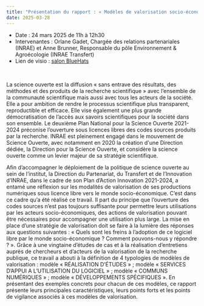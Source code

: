 ```yaml
---
title: "Présentation du rapport : « Modèles de valorisation socio-économique des productions numériques issues de la recherche publique dans un contexte de Science Ouverte » d’INRAE Transfert et INRAE"
date: 2025-03-28
---
```


- Date : 24 mars 2025 de 11h à 12h30
- Intervenantes : Orlane Gadet, Chargée des relations partenariales (INRAE) et Anne Brunner, Responsable du pôle Environnement & Agroécologie (INRAE Transfert)
- Lien de visio : [salon BlueHats](https://webinaire.numerique.gouv.fr/meeting/signin/invite/362/creator/369/hash/14eb55bd230aa1a8b8a98e0ee35b056d0196afcf)

<br/>

La science ouverte est la diffusion « sans entrave des résultats, des
méthodes et des produits de la recherche scientifique » avec
l’ensemble de la communauté scientifique mais aussi avec tous les
acteurs de la société. Elle a pour ambition de rendre le processus
scientifique plus transparent, reproductible et efficace. Elle vise
également une plus grande démocratisation de l’accès aux savoirs
scientifiques pour la société dans son ensemble. Le deuxième Plan
National pour la Science Ouverte 2021-2024 préconise l’ouverture sous
licences libres des codes sources produits par la recherche. INRAE est
pleinement engagé dans le mouvement de Science Ouverte, avec notamment
en 2020 la création d'une Direction dédiée, la Direction pour la
Science Ouverte, et considère la science ouverte comme un levier
majeur de sa stratégie scientifique.

Afin d’accompagner le déploiement de la politique de science ouverte
au sein de l’institut, la Direction du Partenariat, du Transfert et de
l’Innovation d’INRAE, dans le cadre de son Plan d’Action Innovation
2021-2024, a entamé une réflexion sur les modalités de valorisation de
ses productions numériques sous licence libre vers le monde
socio-économique. C’est dans ce cadre qu’a été réalisé ce travail. Il
part du principe que l’ouverture des codes sources n’est pas toujours
suffisante pour permettre leurs utilisations par les acteurs
socio-économiques, des actions de valorisation pouvant être
nécessaires pour accompagner une utilisation plus large. La mise en
place d’une stratégie de valorisation doit se faire à la lumière des
réponses aux questions suivantes : « Quels sont les freins à
l’adoption de ce logiciel libre par le monde socio-économique ?
Comment pouvons-nous y répondre ? ». Grâce à une vingtaine d’études de
cas et à la réalisation d’entretiens auprès de chercheurs et d’acteurs
de la valorisation de la recherche publique, ce travail a abouti à la
définition de 4 typologies de modèles de valorisation : modèle
« RÉALISATION D’ÉTUDES » ; modèle « SERVICES D’APPUI A L’UTILISATION
DU LOGICIEL » ; modèle « COMMUNS NUMÉRIQUES » ; modèle
« DÉVELOPPEMENTS SPÉCIFIQUES ». En présentant des exemples concrets
pour chacun de ces modèles, ce rapport présente leurs principales
caractéristiques, leurs points forts et les points de vigilance
associés à ces modèles de valorisation.
